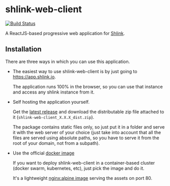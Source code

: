 # shlink-web-client

[![Build Status](https://travis-ci.org/shlinkio/shlink-web-client.svg?branch=master)](https://travis-ci.org/shlinkio/shlink-web-client)

A ReactJS-based progressive web application for [Shlink](https://shlink.io).

## Installation

There are three ways in which you can use this application.

* The easiest way to use shlink-web-client is by just going to https://app.shlink.io.

    The application runs 100% in the browser, so you can use that instance and access any shlink instance from it.

* Self hosting the application yourself.

    Get the [latest release](https://github.com/shlinkio/shlink-web-client/releases/latest) and download the distributable zip file attached to it (`shlink-web-client_X.X.X_dist.zip`).

    The package contains static files only, so just put it in a folder and serve it with the web server of your choice (just take into account that all the files are served using absolute paths, so you have to serve it from the root of your domain, not from a subpath).

* Use the official [docker image](https://hub.docker.com/r/shlinkio/shlink-web-client/)

    If you want to deploy shlink-web-client in a container-based cluster (docker swarm, kubernetes, etc), just pick the image and do it.

    It's a lightweight [nginx:alpine image](https://hub.docker.com/r/library/nginx/) serving the assets on port 80.
